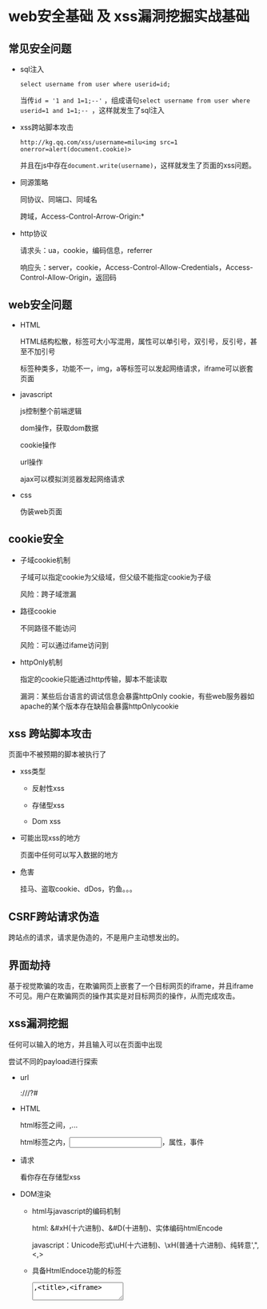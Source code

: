 
# web安全基础 及 xss漏洞挖掘实战基础

## 常见安全问题

- sql注入
	
	`select username from user where userid=id;`

	当传`id = '1 and 1=1;--'`  ，组成语句`select username from user where userid=1 and 1=1;-- `，这样就发生了sql注入

- xss跨站脚本攻击

	`http://kg.qq.com/xss/username=milu<img src=1 onerror=alert(document.cookie)>`

	并且在js中存在`document.write(username)`，这样就发生了页面的xss问题。

- 同源策略

	同协议、同端口、同域名

	跨域，Access-Control-Arrow-Origin:*

- http协议

	请求头：ua，cookie，编码信息，referrer

	响应头：server，cookie，Access-Control-Allow-Credentials，Access-Control-Allow-Origin，返回码

## web安全问题

- HTML

	HTML结构松散，标签可大小写混用，属性可以单引号，双引号，反引号，甚至不加引号

	标签种类多，功能不一，img，a等标签可以发起网络请求，iframe可以嵌套页面

- javascript

	js控制整个前端逻辑

	dom操作，获取dom数据

	cookie操作

	url操作

	ajax可以模拟浏览器发起网络请求

- css

	伪装web页面

## cookie安全

- 子域cookie机制

	子域可以指定cookie为父级域，但父级不能指定cookie为子级

	风险：跨子域泄漏

- 路径cookie

	不同路径不能访问

	风险：可以通过ifame访问到

- httpOnly机制

	指定的cookie只能通过http传输，脚本不能读取

	漏洞：某些后台语言的调试信息会暴露httpOnly cookie，有些web服务器如apache的某个版本存在缺陷会暴露httpOnlycookie


## xss 跨站脚本攻击

页面中不被预期的脚本被执行了

- xss类型

	- 反射性xss

	- 存储型xss

	- Dom xss

- 可能出现xss的地方

	页面中任何可以写入数据的地方

- 危害

	挂马、盗取cookie、dDos，钓鱼。。。


## CSRF跨站请求伪造

跨站点的请求，请求是伪造的，不是用户主动想发出的。

## 界面劫持

基于视觉欺骗的攻击，在欺骗网页上嵌套了一个目标网页的iframe，并且iframe不可见。用户在欺骗网页的操作其实是对目标网页的操作，从而完成攻击。

## xss漏洞挖掘

任何可以输入的地方，并且输入可以在页面中出现

尝试不同的payload进行探索

- url
	
	<scheme>://<netloc>/<path>?<query>#<fragment>

- HTML

	html标签之间，<title></title>,<a></a>...

	html标签之内，<input type="text" value="" />，属性，事件

- 请求

	看你存在存储型xss

- DOM渲染

	- html与javascript的编码机制

		html: &#xH(十六进制)、&#D(十进制)、实体编码htmlEncode

		javascript：Unicode形式\uH(十六进制)、\xH(普通十六进制)、纯转意\',\",\<,\>

	- 具备HtmlEndoce功能的标签

		<textarea>,<title>,<iframe>

		webkit内核差异导致出现encode的漏洞

- 绕过浏览器xss filter

	针对同域的白名单，ie:referrer同域，chrome：script[src]同域

- 混淆代码

	大小写、编码混用

- payload

	- 常用的payload

		```

		```

	- payload 的成功率

		`" onclick=alert(9) "` 成功率高

		`><script>alert(9)</script>`效果好

